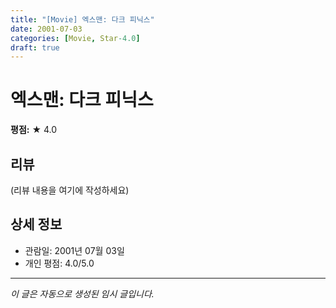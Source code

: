 ```yaml
---
title: "[Movie] 엑스맨: 다크 피닉스"
date: 2001-07-03
categories: [Movie, Star-4.0]
draft: true
---
```


# 엑스맨: 다크 피닉스

**평점:** ★ 4.0

## 리뷰

(리뷰 내용을 여기에 작성하세요)

## 상세 정보

- 관람일: 2001년 07월 03일
- 개인 평점: 4.0/5.0

---

*이 글은 자동으로 생성된 임시 글입니다.*
